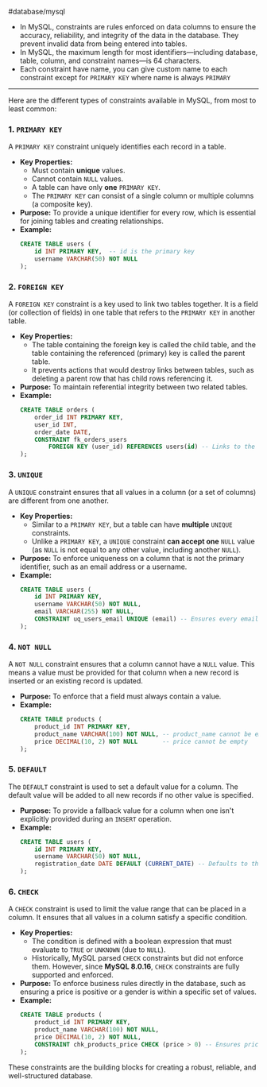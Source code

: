 #database/mysql 

- In MySQL, constraints are rules enforced on data columns to ensure the accuracy, reliability, and integrity of the data in the database. They prevent invalid data from being entered into tables.
- In MySQL, the maximum length for most identifiers—including database, table, column, and constraint names—is 64 characters.
- Each constraint have name, you can give custom name to each constraint except for `PRIMARY KEY` where name is always `PRIMARY`

---

Here are the different types of constraints available in MySQL, from most to least common:
### 1. `PRIMARY KEY`
A `PRIMARY KEY` constraint uniquely identifies each record in a table.

*   **Key Properties:**
    *   Must contain **unique** values.
    *   Cannot contain `NULL` values.
    *   A table can have only **one** `PRIMARY KEY`.
    *   The `PRIMARY KEY` can consist of a single column or multiple columns (a composite key).
*   **Purpose:** To provide a unique identifier for every row, which is essential for joining tables and creating relationships.
*   **Example:**
    ```sql
    CREATE TABLE users (
        id INT PRIMARY KEY,  -- id is the primary key
        username VARCHAR(50) NOT NULL
    );
    ```

### 2. `FOREIGN KEY`
A `FOREIGN KEY` constraint is a key used to link two tables together. It is a field (or collection of fields) in one table that refers to the `PRIMARY KEY` in another table.

*   **Key Properties:**
    *   The table containing the foreign key is called the child table, and the table containing the referenced (primary) key is called the parent table.
    *   It prevents actions that would destroy links between tables, such as deleting a parent row that has child rows referencing it.
*   **Purpose:** To maintain referential integrity between two related tables.
*   **Example:**
    ```sql
    CREATE TABLE orders (
        order_id INT PRIMARY KEY,
        user_id INT,
        order_date DATE,
        CONSTRAINT fk_orders_users
            FOREIGN KEY (user_id) REFERENCES users(id) -- Links to the users table
    );
    ```

### 3. `UNIQUE`
A `UNIQUE` constraint ensures that all values in a column (or a set of columns) are different from one another.

*   **Key Properties:**
    *   Similar to a `PRIMARY KEY`, but a table can have **multiple** `UNIQUE` constraints.
    *   Unlike a `PRIMARY KEY`, a `UNIQUE` constraint **can accept one** `NULL` value (as `NULL` is not equal to any other value, including another `NULL`).
*   **Purpose:** To enforce uniqueness on a column that is not the primary identifier, such as an email address or a username.
*   **Example:**
    ```sql
    CREATE TABLE users (
        id INT PRIMARY KEY,
        username VARCHAR(50) NOT NULL,
        email VARCHAR(255) NOT NULL,
        CONSTRAINT uq_users_email UNIQUE (email) -- Ensures every email is unique
    );
    ```

### 4. `NOT NULL`
A `NOT NULL` constraint ensures that a column cannot have a `NULL` value. This means a value must be provided for that column when a new record is inserted or an existing record is updated.

*   **Purpose:** To enforce that a field must always contain a value.
*   **Example:**
    ```sql
    CREATE TABLE products (
        product_id INT PRIMARY KEY,
        product_name VARCHAR(100) NOT NULL, -- product_name cannot be empty
        price DECIMAL(10, 2) NOT NULL       -- price cannot be empty
    );
    ```

### 5. `DEFAULT`
The `DEFAULT` constraint is used to set a default value for a column. The default value will be added to all new records if no other value is specified.

*   **Purpose:** To provide a fallback value for a column when one isn't explicitly provided during an `INSERT` operation.
*   **Example:**
    ```sql
    CREATE TABLE users (
        id INT PRIMARY KEY,
        username VARCHAR(50) NOT NULL,
        registration_date DATE DEFAULT (CURRENT_DATE) -- Defaults to the current date
    );
    ```

### 6. `CHECK`
A `CHECK` constraint is used to limit the value range that can be placed in a column. It ensures that all values in a column satisfy a specific condition.

*   **Key Properties:**
    *   The condition is defined with a boolean expression that must evaluate to `TRUE` or `UNKNOWN` (due to `NULL`).
    *   Historically, MySQL parsed `CHECK` constraints but did not enforce them. However, since **MySQL 8.0.16**, `CHECK` constraints are fully supported and enforced.
*   **Purpose:** To enforce business rules directly in the database, such as ensuring a price is positive or a gender is within a specific set of values.
*   **Example:**
    ```sql
    CREATE TABLE products (
        product_id INT PRIMARY KEY,
        product_name VARCHAR(100) NOT NULL,
        price DECIMAL(10, 2) NOT NULL,
        CONSTRAINT chk_products_price CHECK (price > 0) -- Ensures price is always positive
    );
    ```
These constraints are the building blocks for creating a robust, reliable, and well-structured database.